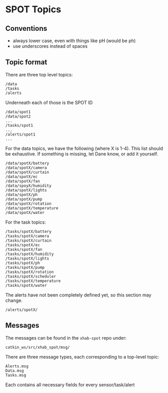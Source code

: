 # SPOT Topics

## Conventions

* always lower case, even with things like pH (would be ph)
* use underscores instead of spaces

## Topic format

There are three top level topics:

    /data
    /tasks
    /alerts

Underneath each of those is the SPOT ID

    /data/spot1
    /data/spot2
    ...
    /tasks/spot1
    ...
    /alerts/spot1
    ...

For the data topics, we have the following (where X is 1-4).
This list should be exhaustive. If something is missing, let
Dane know, or add it yourself. 

    /data/spotX/battery
    /data/spotX/camera
    /data/spotX/curtain
    /data/spotX/ec
    /data/spotX/fan
    /data/spoyX/humidity
    /data/spotX/lights
    /data/spotX/ph
    /data/spotX/pump
    /data/spotX/rotation
    /data/spotX/temperature
    /data/spotX/water

For the task topics:

    /tasks/spotX/battery
    /tasks/spotX/camera
    /tasks/spotX/curtain
    /tasks/spotX/ec
    /tasks/spotX/fan
    /tasks/spotX/humidity
    /tasks/spotX/lights
    /tasks/spotX/ph
    /tasks/spotX/pump
    /tasks/spotX/rotation
    /tasks/spotX/scheduler
    /tasks/spotX/temperature
    /tasks/spotX/water

The alerts have not been completely defined yet, so this section may change.
    
    /alerts/spotX/


## Messages

The messages can be found in the `xhab-spot` repo under:

    catkin_ws/src/xhab_spot/msg/

There are three message types, each corresponding to a top-level topic:

    Alerts.msg
    Data.msg
    Tasks.msg

Each contains all necessary fields for every sensor/task/alert
